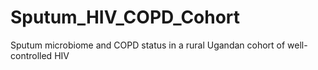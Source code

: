 # Sputum_HIV_COPD_Cohort
Sputum microbiome and COPD status in a rural Ugandan cohort of well-controlled HIV
